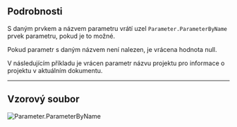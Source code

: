 ## Podrobnosti
S daným prvkem a názvem parametru vrátí uzel `Parameter.ParameterByName` prvek parametru, pokud je to možné.

Pokud parametr s daným názvem není nalezen, je vrácena hodnota null.

V následujícím příkladu je vrácen parametr názvu projektu pro informace o projektu v aktuálním dokumentu.

___
## Vzorový soubor

![Parameter.ParameterByName](./Revit.Elements.Parameter.ParameterByName_img.jpg)
